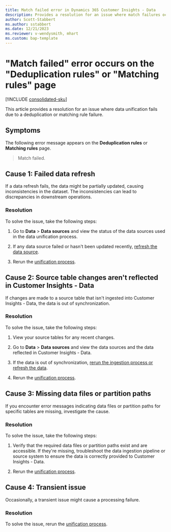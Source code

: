 ```yaml
---
title: Match failed error in Dynamics 365 Customer Insights - Data
description: Provides a resolution for an issue where match failures occur in Microsoft Dynamics 365 Customer Insights - Data.
author: Scott-Stabbert
ms.author: sstabbert
ms.date: 12/21/2023
ms.reviewer: v-wendysmith, mhart
ms.custom: bap-template
---
```

# "Match failed" error occurs on the "Deduplication rules" or "Matching rules" page 

[!INCLUDE [consolidated-sku](../../includes/consolidated-sku.md)]

This article provides a resolution for an issue where data unification fails due to a deduplication or matching rule failure.

## Symptoms

The following error message appears on the **Deduplication rules** or **Matching rules** page.

> Match failed.

## Cause 1: Failed data refresh

If a data refresh fails, the data might be partially updated, causing inconsistencies in the dataset. The inconsistencies can lead to discrepancies in downstream operations.

### Resolution

To solve the issue, take the following steps:

1. Go to **Data** > **Data sources** and view the status of the data sources used in the data unification process.

1. If any data source failed or hasn't been updated recently, [refresh the data source](/dynamics365/customer-insights/data/data-sources-manage#refresh-data-sources).

1. Rerun the [unification process](/dynamics365/customer-insights/data/data-unification-review).

## Cause 2: Source table changes aren't reflected in Customer Insights - Data

If changes are made to a source table that isn't ingested into Customer Insights - Data, the data is out of synchronization.

### Resolution

To solve the issue, take the following steps:

1. View your source tables for any recent changes.

1. Go to **Data** > **Data sources** and view the data sources and the data reflected in Customer Insights - Data.

1. If the data is out of synchronization, [rerun the ingestion process or refresh the data](/dynamics365/customer-insights/data/data-sources-manage).

1. Rerun the [unification process](/dynamics365/customer-insights/data/data-unification-review).

## Cause 3: Missing data files or partition paths

If you encounter error messages indicating data files or partition paths for specific tables are missing, investigate the cause.

### Resolution

To solve the issue, take the following steps:

1. Verify that the required data files or partition paths exist and are accessible. If they're missing, troubleshoot the data ingestion pipeline or source system to ensure the data is correctly provided to Customer Insights - Data.

1. Rerun the [unification process](/dynamics365/customer-insights/data/data-unification-review).

## Cause 4: Transient issue

Occasionally, a transient issue might cause a processing failure.

### Resolution

To solve the issue, rerun the [unification process](/dynamics365/customer-insights/data/data-unification-review).
